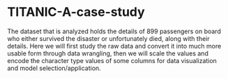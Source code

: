# TITANIC-A-case-study
The dataset that is analyzed holds the details of 899 passengers on board who either survived the disaster or unfortunately died, along with their details. Here we will first study the raw data and convert it into much more usable form through data wrangling, then we will scale the values and encode the character type values of some columns for data visualization and model selection/application.
